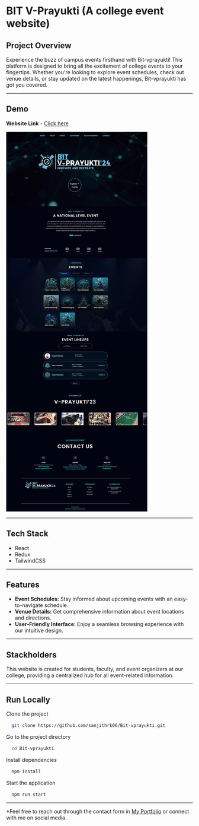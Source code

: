 
# BIT V-Prayukti (A college event website)

## Project Overview
Experience the buzz of campus events firsthand with Bit-vprayukti! This platform is designed to bring all the excitement of college events to your fingertips. Whether you're looking to explore event schedules, check out venue details, or stay updated on the latest happenings, Bit-vprayukti has got you covered.

---
## Demo

**Website Link** - [Click here](https://bitvprayukti.in/)

<img src='./public/demo.jpg' alt='Applicaiton Demo'>

---
## Tech Stack

- React
- Redux
- TailwindCSS

---
## Features

- **Event Schedules:** Stay informed about upcoming events with an easy-to-navigate schedule.
- **Venue Details:** Get comprehensive information about event locations and directions.
- **User-Friendly Interface:** Enjoy a seamless browsing experience with our intuitive design.

---
## Stackholders

This website is created for students, faculty, and event organizers at our college, providing a centralized hub for all event-related information.

---
## Run Locally

Clone the project

```bash
  git clone https://github.com/sanjithrk06/Bit-vprayukti.git
```

Go to the project directory

```bash
  cd Bit-vprayukti
```

Install dependencies

```bash
  npm install
```

Start the application

```bash
  npm run start
```

---
*Feel free to reach out through the contact form in [My Portfolio](https://sanjith-portfolio.netlify.app/) or connect with me on social media.
